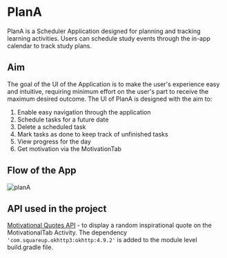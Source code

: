 # PlanA

PlanA is a Scheduler Application designed for planning and tracking learning activities. Users can schedule study events through the in-app calendar to track study plans.

## Aim

The goal of the UI of the Application is to make the user's experience easy and intuitive, requiring minimum effort on the user's part to receive the maximum desired outcome. The UI of PlanA is designed with the aim to:
1. Enable easy navigation through the application
2. Schedule tasks for a future date
3. Delete a scheduled task
4. Mark tasks as done to keep track of unfinished tasks
5. View progress for the day
6. Get motivation via the MotivationTab

## Flow of the App

![planA](https://user-images.githubusercontent.com/60971672/227703309-2a7b77d6-f0a1-4d35-b15a-46d06575a881.png)

## API used in the project

[Motivational Quotes API](https://rapidapi.com/bitbiscuit-bitbiscuit-default/api/motivational-quotes1/details) - to display a random inspirational quote on the MotivationalTab Activity. The dependency `'com.squareup.okhttp3:okhttp:4.9.2'` is added to the module level build.gradle file. 


